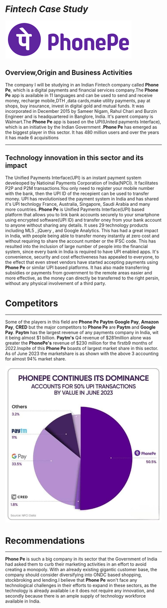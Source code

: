 # *Fintech Case Study*
![logo](download.png)

## Overview,Origin and Business Activities 
The  company I will be studying in an Indian Fintech company called  **Phone Pe**, which is a digital payments and financial services company.The **Phone Pe** app is available in 11 languages and can be used to send and receive money, recharge mobile,DTH ,data cards,make utility payments, pay at shops, buy insurance, invest in digital gold and mutual funds. It was incorporated in December 2015 by Sameer Nigam, Rahul Chari and Burzin Engineer and is headquartered in Banglore, India. It's parent company is Walmart.The **Phone Pe** app is based on the UPI(United payments Interface), which is an initiative by the Indian Government .**Phone Pe** has emerged as the biggest player in this sector. It has 480 million users and over the years it has made 6 acquisitions

---
## Technology  innovation in this sector and its impact
The Unified Payments Interface(UPI) is an instant payment system develeoped by Natioinal Payments Corporation of India(NPCI). It facilitates P2P and P2M transactions.You only need to register your mobile number with the bank, then the UPI ID of the recepient can be used to transfer money.  UPI has revolutionised the payment system in India and has shared it's UPI technlogy France, Australia, Singapore, Saudi Arabia and many more countries. **Phone Pe** is Unified Payments Interface(UPI) based  platform that allows you to link bank accounts securely to your smartphone using encrypted software(UPI ID) and transfer oney from your bank account to anyone without sharing any details. It uses 29 technology products including ML5 , jQuery , and Google Analytics.
This has had a great impact in India, with people being able to transfer money instantly at zero cost and without requiring to share the account number or the IFSC code. This has resulted into the inclusion of large number of people into the financial system, since every bank in India is required to have UPI enabled apps. It's convenience, security and cost effectiveness has appealed to everyone, to the effect that even street vendors have started accepting payments using **Phone Pe** or similar UPI based platforms. It has also made transferring subsidies or payments from government to the remote areas easier and more effective, as the money can directly be transferred to the right persin, without any physical involvement of a third party.

# Competitors
---
Some of the players in this field are  **Phone Pe**  **Paytm**  **Google Pay**, **Amazon Pay**, **CRED** but the major competitors to **Phone Pe** are   **Paytm** and **Google Pay**. **Paytm** has the largest revenue of any  payments company in India, wit it being almost $1 billion. **Paytm's** Q4 revenue of $281million alone was greater the **PhonePe's** revenue of $230 million for the firstb9 months of 2022.Inspite of this **Phone Pe** boasts of largest market share in this sector.  As of June 2023 the marketshare is as shown with the above 3 accounting for almost 94% market share.


![Marketshare](Marketsharejune2023.jpg)



# Recommendations
---
**Phone Pe**  is such a big company in its sector that the Government of India had asked them to curb their marketing activities in an effort to avoid creating a monopoly. With an already existing gigantic customer base, the company should consider diversifying into ONDC based shopping, stockbroking and lending.I believe that **Phone Pe** won't face any technological challenges in their efforts to expand in these sectors, as the technology is already available i.e it  does not require any innovation, and secondly because there is an ample supply of technology workforce  available  in India.

